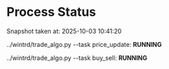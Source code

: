 # Process Status

Snapshot taken at: 2025-10-03 10:41:20

../wintrd/trade_algo.py --task price_update: **RUNNING**

../wintrd/trade_algo.py --task buy_sell: **RUNNING**

